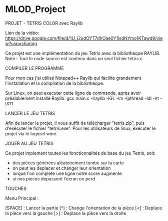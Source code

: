 # MLOD_Project
PROJET - TETRIS COLOR
avec Raylib

Lien de la vidéo: https://drive.google.com/file/d/1U_j2udOYT7dhOae0Y1lsdNYmo1KTawd9/view?usp=sharing

Ce projet est une implémentation du jeu Tetris avec la bibliothèque RAYLIB. 
Note : Tout le code source est contenu dans un seul fichier tetris.c.

COMPILER LE PROGRAMME

Pour mon cas j'ai utilisé Notepad++ Raylib qui facilite grandement l'installation et la compilation de la bibliothèque.

Sur Linux, on peut executer cette ligne de commande, après avoir préalablement installé Raylib.
gcc main.c -lraylib -lGL -lm -lpthread -ldl -lrt -lX11

LANCER LE JEU TETRIS

Afin de lancer le projet, il vous suffit de télécharger "tetris.zip", puis d'exécuter le fichier "tetris.exe". Pour les utilisateurs de linux, exécuter le projet via le logiciel wine.

JOUER AU JEU TETRIS

Ce projet implement toutes les fonctionnalités de base du jeu Tetris, soit:

- des pièces générées aléatoirement tombe sur la carte
- on peut les deplacer et changer leur orientation
- lorque l'on complete une ligne notre score augmente
- si nos pieces depassent l'ecran on perd

TOUCHES

Menu Principal :

[SPACE] : Lancer la partie
[^] : Change l'orientation de la pièce
[<] : Deplace la pièce vers la gauche
[>] : Deplace la pièce vers la droite
